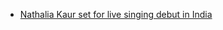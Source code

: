 []()<!--- -->


- [Nathalia Kaur set for live singing debut in India](http://www.ianslive.in/index.php?param=news/Nathalia_Kaur_set_for_live_singing_debut_in_India-427186/ENTERTAINMENT/15)<!---ianslive -->